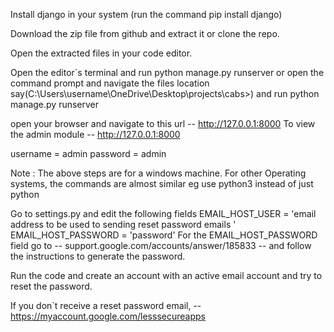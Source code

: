 Install django in your system (run the command pip install django)

Download the zip file from github and extract it or clone the repo. 

Open the extracted files in your code editor.

Open the editor`s terminal and run python manage.py runserver or open the command prompt and navigate the files location say(C:\Users\username\OneDrive\Desktop\projects\cabs>) and run python manage.py runserver

open your browser and navigate to this url -- http://127.0.0.1:8000
To view the admin module -- http://127.0.0.1:8000

username = admin
password = admin

Note : The above steps are for a windows machine. For other Operating systems, the commands are almost similar eg use python3 instead of just python

Go to settings.py and edit the following fields 
EMAIL_HOST_USER = 'email address to be used to sending reset password emails '
EMAIL_HOST_PASSWORD = 'password'
For the EMAIL_HOST_PASSWORD field go to -- support.google.com/accounts/answer/185833 -- and follow the instructions to generate the password.

Run the code and create an account  with an active email account and try to reset the password.

If you don`t receive a reset password email, -- https://myaccount.google.com/lesssecureapps

